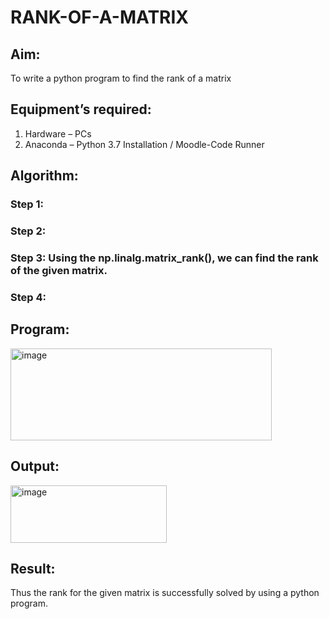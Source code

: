 # RANK-OF-A-MATRIX
## Aim:
To write a python program to find the rank of a matrix
## Equipment’s required:
1. 	Hardware – PCs
2. 	Anaconda – Python 3.7 Installation / Moodle-Code Runner
## Algorithm:
### Step 1: 
### Step 2: 
### Step 3: Using the np.linalg.matrix_rank(), we can find the rank of the given matrix.
### Step 4: 
## Program:
<img width="418" height="147" alt="image" src="https://github.com/user-attachments/assets/095438e7-a318-42fe-8f6a-0de732079449" />


## Output:
<img width="250" height="92" alt="image" src="https://github.com/user-attachments/assets/d3122bab-2fb2-42ac-9d5e-3f3bbe16391a" />

## Result:
Thus the rank for the given matrix is successfully solved by  using a python program.


